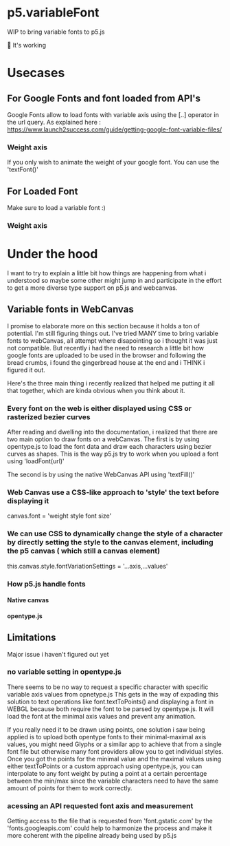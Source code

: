 # p5.variableFont
WIP to bring variable fonts to p5.js

🎉 It's working

# Usecases
## For Google Fonts and font loaded from API's

Google Fonts allow to load fonts with variable axis using the [..] operator in the url query.
As explained here : https://www.launch2success.com/guide/getting-google-font-variable-files/

### Weight axis

If you only wish to animate the weight of your google font. You can use the 'textFont()'

## For Loaded Font 

Make sure to load a variable font :)

### Weight axis


# Under the hood
I want to try to explain a little bit how things are happening from what i understood so maybe some other might jump in and participate in the effort to get a more diverse type support on p5.js and webcanvas. 
## Variable fonts in WebCanvas
I promise to elaborate more on this section because it holds a ton of potential. I'm still figuring things out.
I've tried MANY time to bring variable fonts to webCanvas, all attempt where disapointing so i thought it was just not compatible. But recently i had the need to research a little bit how google fonts are uploaded to be used in the browser and following the bread crumbs, i found the gingerbread house at the end and i THINK i figured it out. 

Here's the three main thing i recently realized that helped me putting it all that together, which are kinda obvious when you think about it.
### Every font on the web is either displayed using CSS or rasterized bezier curves
After reading and dwelling into the documentation, i realized that there are two main option to draw fonts on a webCanvas.
The first is by using opentype.js to load the font data and draw each characters using bezier curves as shapes. This is the way p5.js try to work when you upload a font using 'loadFont(url)'

The second is by using the native WebCanvas API using 'textFill()'

### Web Canvas use a CSS-like approach to 'style' the text before displaying it
canvas.font = 'weight style font size'

### We can use CSS to dynamically change the style of a character by directly setting the style to the canvas element, including the p5 canvas ( which still a canvas element)
this.canvas.style.fontVariationSettings = '...axis,...values'

### How p5.js handle fonts
#### Native canvas

#### opentype.js

## Limitations
Major issue i haven't figured out yet 
### no variable setting in opentype.js
There seems to be no way to request a specific character with specific variable axis values from opnetype.js
This gets in the way of expading this solution to text operations like font.textToPoints() and displaying a font in WEBGL because both require the font to be parsed by opentype.js. It will load the font at the minimal axis values and prevent any animation.

If you really need it to be drawn using points, one solution i saw being applied is to upload both opentype fonts to their minimal-maximal axis values, you might need Glyphs or a similar app to achieve that from a single font file but otherwise many font providers allow you to get individual styles. Once you got the points for the minimal value and the maximal values using either textToPoints or a custom approach using opentype.js, you can interpolate to any font weight by puting a point at a certain percentage between the min/max since the variable characters need to have the same amount of points for them to work correctly.

### acessing an API requested font axis and measurement
Getting access to the file that is requested from 'font.gstatic.com' by the 'fonts.googleapis.com' could help to harmonize the process and make it more coherent with the pipeline already being used by p5.js
